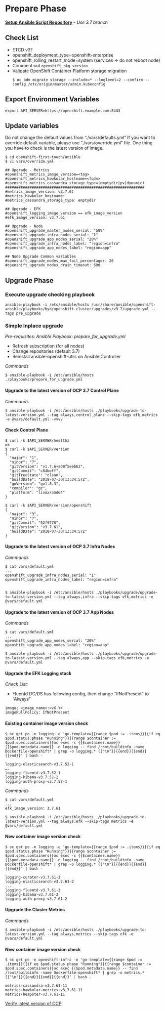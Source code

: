 # Prepare Phase

**[Setup Ansible Script Repository](./how-to-use.md)** - *Use 3.7 branch*

## Check List
- ETCD v3?
- openshift_deployment_type=openshift-enterprise
- openshift_rolling_restart_mode=system (services -> do not reboot node)
- Comment out `openshift_pkg_version`
- Validate OpenShift Container Platform storage migration 
  ```
  $ oc adm migrate storage --include=* --loglevel=2 --confirm --config /etc/origin/master/admin.kubeconfig
  ```


## Export Environment Variables
```
export API_SERVER=https://openshift.example.com:8443
```

## Update variables
Do not change the default values from “./vars/defaults.yml” 
If you want to override default variable, please use “./vars/override.yml” file. One thing you have to check is the latest version of image.
```
$ cd openshift-first-touch/ansible
$ vi vars/override.yml

## Upgrade - Metrics
#openshift_metrics_image_version=<tag>
#openshift_metrics_hawkular_hostname=<fqdn>
#openshift_metrics_cassandra_storage_type=(emptydir|pv|dynamic)
###############################################################
#metrics_image_version: v3.7.61
#metrics_hawkular_hostname:
#metrics_cassandra_storage_type: emptydir

## Upgrade - EFK
#openshift_logging_image_version == efk_image_version
#efk_image_version: v3.7.61

## Upgrade - Node
#openshift_upgrade_master_nodes_serial: "50%"
#openshift_upgrade_infra_nodes_serial: "1"
#openshift_upgrade_app_nodes_serial: "20%"
#openshift_upgrade_infra_nodes_label: "region=infra"
#openshift_upgrade_app_nodes_label: "region=app"

## Node Upgrade Common variables
#openshift_upgrade_nodes_max_fail_percentager: 20
#openshift_upgrade_nodes_drain_timeout: 600
```


## Upgrade Phase 

### Execute upgrade checking playbook
```
ansible-playbook -i /etc/ansible/hosts /usr/share/ansible/openshift-ansible/playbooks/byo/openshift-cluster/upgrades/v3_7/upgrade.yml --tags pre_upgrade

```

### Simple Inplace upgrade 
*Pre-requisites: Ansible Playbook: prepare_for_upgrade.yml*
- Refresh subscription (for all nodes)
- Change repositories (default 3.7)
- Reinstall ansible-openshift-utils on Ansible Controller

*Commands*
```
$ ansible-playbook -i /etc/ansible/hosts ./playbooks/prepare_for_upgrade.yml 
```

#### Upgrade to the latest version of OCP 3.7 Control Plane
*Commands*
```
$ ansible-playbook -i /etc/ansible/hosts ./playbooks/upgrade-to-latest-version.yml --tag always,control_plane --skip-tags efk,metrics -e @vars/default.yml -vvvv
```

#### Check Control Plane
```
$ curl -k $API_SERVER/healthz
ok
$ curl -k $API_SERVER/version
{
  "major": "1",
  "minor": "7",
  "gitVersion": "v1.7.6+a08f5eeb62",
  "gitCommit": "c84beff",
  "gitTreeState": "clean",
  "buildDate": "2018-07-30T13:34:57Z",
  "goVersion": "go1.8.3",
  "compiler": "gc",
  "platform": "linux/amd64"
}

$ curl -k $API_SERVER/version/openshift
{
  "major": "3",
  "minor": "7",
  "gitCommit": "52f9778",
  "gitVersion": "v3.7.61",
  "buildDate": "2018-07-30T13:34:57Z"
}
```

#### Upgrade to the latest version of OCP 3.7 Infra Nodes 
*Commands*
```
$ cat vars/default.yml
...
openshift_upgrade_infra_nodes_serial: "1" 
openshift_upgrade_infra_nodes_label: "region=infra"


$ ansible-playbook -i /etc/ansible/hosts ./playbooks/upgrade/upgrade-to-latest-version.yml --tag always,infra --skip-tags efk,metrics -e @vars/default.yml 
```

#### Upgrade to the latest version of OCP 3.7 App Nodes
*Commands*
```
$ cat vars/default.yml
...
openshift_upgrade_app_nodes_serial: "20%" 
openshift_upgrade_app_nodes_label: "region=app"

$ ansible-playbook -i /etc/ansible/hosts ./playbooks/upgrade/upgrade-to-latest-version.yml --tag always,app --skip-tags efk,metrics -e @vars/default.yml 
```


#### Upgrade the EFK Logging stack

*Check List:*
- Fluentd DC/DS has following config, then change “IfNotPresent” to “Always”
```
image: <image_name>:<vX.Y>
imagePullPolicy: IfNotPresent
```

#### Existing container image version check
```
$ oc get po -n logging -o 'go-template={{range $pod := .items}}{{if eq $pod.status.phase "Running"}}{{range $container := $pod.spec.containers}}oc exec -c {{$container.name}} {{$pod.metadata.name}} -n logging -- find /root/buildinfo -name Dockerfile-openshift* | grep -o logging.* {{"\n"}}{{end}}{{end}}{{end}}' | bash -

logging-elasticsearch-v3.7.52-1
….
logging-fluentd-v3.7.52-1
logging-kibana-v3.7.52-2
logging-auth-proxy-v3.7.52-1
```

*Commands*
```
$ cat vars/default.yml
...
efk_image_version: 3.7.61

$ ansible-playbook -i /etc/ansible/hosts ./playbooks/upgrade-to-latest-version.yml --tag always,efk --skip-tags metrics -e @vars/default.yml 
```

#### New container image version check
```
$ oc get po -n logging -o 'go-template={{range $pod := .items}}{{if eq $pod.status.phase "Running"}}{{range $container := $pod.spec.containers}}oc exec -c {{$container.name}} {{$pod.metadata.name}} -n logging -- find /root/buildinfo -name Dockerfile-openshift* | grep -o logging.* {{"\n"}}{{end}}{{end}}{{end}}' | bash -

logging-curator-v3.7.61-2
logging-elasticsearch-v3.7.61-2
...
logging-fluentd-v3.7.61-2
logging-kibana-v3.7.61-2
logging-auth-proxy-v3.7.61-2
```

#### Upgrade the Cluster Metrics

*Commands*
```
$ ansible-playbook -i /etc/ansible/hosts ./playbooks/upgrade-to-latest-version.yml --tag always,metrics --skip-tags efk -e @vars/default.yml 
```

#### New container image version check
```
$ oc get po -n openshift-infra -o 'go-template={{range $pod := .items}}{{if eq $pod.status.phase "Running"}}{{range $container := $pod.spec.containers}}oc exec {{$pod.metadata.name}} -- find /root/buildinfo -name Dockerfile-openshift* | grep -o metrics.* {{"\n"}}{{end}}{{end}}{{end}}' | bash -

metrics-cassandra-v3.7.61-11
metrics-hawkular-metrics-v3.7.61-11
metrics-heapster-v3.7.61-11
```

[Verify latest version of OCP](./verify-ocp-health.md)
